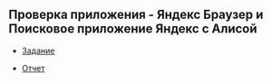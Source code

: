 ## Проверка приложения - Яндекс Браузер и Поисковое приложение Яндекс с Алисой
- [Задание](https://github.com/ELvovo7/TZ_ya.brouser_ya.s.alisa/blob/main/Задание/Тестовое%20задание%20iOS.pdf)

- [Отчет](https://github.com/ELvovo7/TZ_credit_application_form/blob/main/Отчет/Отчет%20о%20тестировании%20формы%20ЗАЯВКА%20НА%20КРЕДИТ.pdf)
